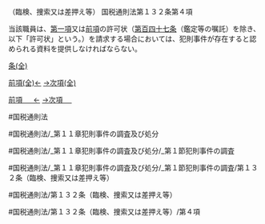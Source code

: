 （臨検、捜索又は差押え等）
国税通則法第１３２条第４項

当該職員は、[第一項](国税通則法＿＿＿＿＿第１３２条第１項)又は[前項](国税通則法＿＿＿＿＿第１３２条第３項)の許可状（[第百四十七条](国税通則法＿＿＿＿＿第１４７条第１項)（鑑定等の嘱託）を除き、以下「許可状」という。）を請求する場合においては、犯則事件が存在すると認められる資料を提供しなければならない。

[条(全)](国税通則法＿＿＿＿＿第１３２条_.md)

[前項(全)←](国税通則法＿＿＿＿＿第１３２条第３項_.md)    [→次項(全)](国税通則法＿＿＿＿＿第１３２条第５項_.md)

[前項 　 ←](国税通則法＿＿＿＿＿第１３２条第３項.md)    [→次項 　 ](国税通則法＿＿＿＿＿第１３２条第５項.md)



#国税通則法

#国税通則法/_第１１章犯則事件の調査及び処分

#国税通則法/_第１１章犯則事件の調査及び処分/_第１節犯則事件の調査

#国税通則法/_第１１章犯則事件の調査及び処分/_第１節犯則事件の調査/第１３２条（臨検、捜索又は差押え等）

#国税通則法/第１３２条（臨検、捜索又は差押え等）

#国税通則法/第１３２条（臨検、捜索又は差押え等）/第４項

